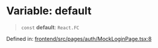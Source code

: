 # Variable: default

> `const` **default**: `React.FC`

Defined in: [frontend/src/pages/auth/MockLoginPage.tsx:8](https://github.com/lsendel/sass/blob/ca8b2b87627589617e0de57047e1f50d53e78078/frontend/src/pages/auth/MockLoginPage.tsx#L8)
